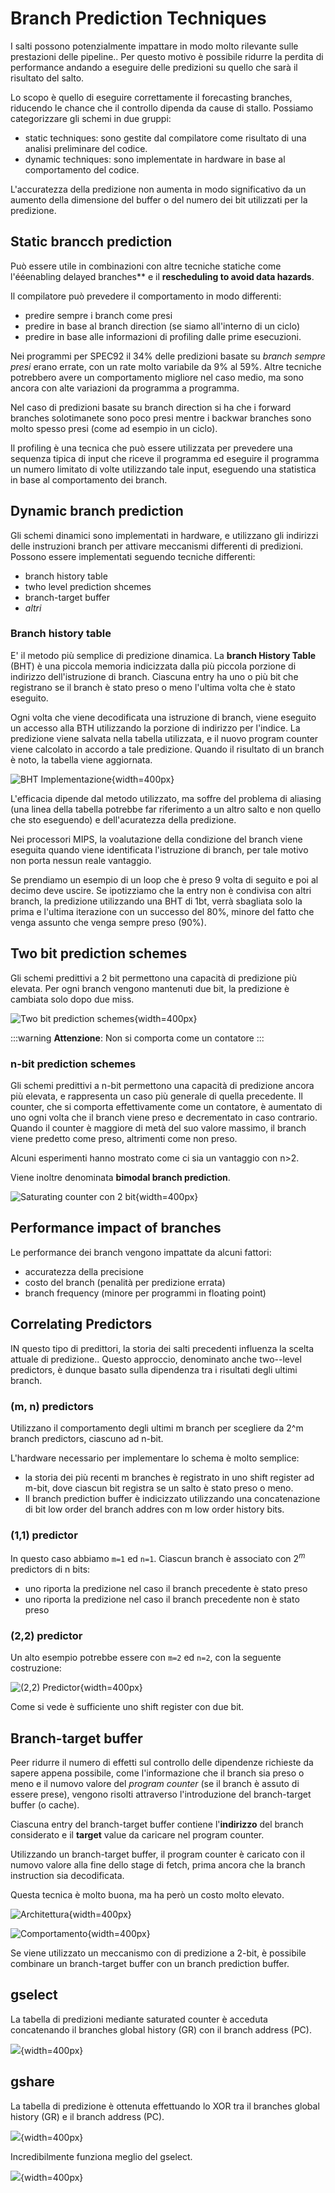 # Branch Prediction Techniques
<!-- lezione12: 21-10-2022 -->

I salti possono potenzialmente impattare in modo molto rilevante sulle prestazioni delle pipeline.. Per questo motivo è possibile ridurre la perdita di performance andando a eseguire delle predizioni su quello che sarà il risultato del salto.

Lo scopo è quello di eseguire correttamente il forecasting branches, riducendo le chance che il controllo dipenda da cause di stallo. Possiamo categorizzare gli schemi in due gruppi:

- static techniques: sono gestite dal compilatore come risultato di una analisi preliminare del codice.
- dynamic techniques: sono implementate in hardware in base al comportamento del codice.

L'accuratezza della predizione non aumenta in modo significativo da un aumento della dimensione del buffer o del numero dei bit utilizzati per la predizione.

## Static brancch prediction

Può essere utile in combinazioni con altre tecniche statiche come l'ééenabling delayed branches** e il **rescheduling to avoid data hazards**.

Il compilatore può prevedere il comportamento in modo differenti:

- predire sempre i branch come presi
- predire in base al branch direction (se siamo all'interno di un ciclo)
- predire in base alle informazioni di profiling dalle prime esecuzioni.

Nei programmi per SPEC92 il 34% delle predizioni basate su _branch sempre presi_ erano errate, con un rate molto variabile da 9% al 59%. Altre tecniche potrebbero avere un comportamento migliore nel caso medio, ma sono ancora con alte variazioni da programma a programma.

Nel caso di predizioni basate su branch direction si ha che i forward branches solotimanete sono poco presi mentre i backwar branches sono molto spesso presi (come ad esempio in un ciclo).

Il profiling è una tecnica che può essere utilizzata per prevedere una sequenza tipica di input che riceve il programma ed eseguire il programma un numero limitato di volte utilizzando tale input, eseguendo una statistica in base al comportamento dei branch.


## Dynamic branch prediction

Gli schemi dinamici sono implementati in hardware, e utilizzano gli indirizzi delle instruzioni branch per attivare meccanismi differenti di predizioni. Possono essere implementati seguendo tecniche differenti:

- branch history table
- twho level prediction shcemes
- branch-target buffer
- _altri_

### Branch history table

E' il metodo più semplice di predizione dinamica. La **branch History Table** (BHT) è una piccola memoria indicizzata dalla più piccola porzione di indirizzo dell'istruzione di branch. Ciascuna entry ha uno o più bit che registrano se il branch è stato preso o meno l'ultima volta che è stato eseguito.

Ogni volta che viene decodificata una istruzione di branch, viene eseguito un accesso alla BTH utilizzando la porzione di indirizzo per l'indice. La predizione viene salvata nella tabella utilizzata, e il nuovo program counter viene calcolato in accordo a tale predizione. Quando il risultato di un branch è noto, la tabella viene aggiornata.

![BHT Implementazione](../images/06_bht_imp.png){width=400px}

L'efficacia dipende dal metodo utilizzato, ma soffre del problema di aliasing (una linea della tabella potrebbe far riferimento a un altro salto e non quello che sto eseguendo) e dell'acuratezza della predizione.

Nei processori MIPS, la voalutazione della condizione del branch viene eseguita quando viene identificata l'istruzione di branch, per tale motivo non porta nessun reale vantaggio.

Se prendiamo un esempio di un loop che è preso 9 volta di seguito e poi al decimo deve uscire. Se ipotizziamo che la entry non è condivisa con altri branch, la predizione utilizzando una BHT di 1bt, verrà sbagliata solo la prima e l'ultima iterazione con un successo del 80%, minore del fatto che venga assunto che venga sempre preso (90%).

## Two bit prediction schemes

Gli schemi predittivi a 2 bit permettono una capacità di predizione più elevata. Per ogni branch vengono mantenuti due bit, la predizione è cambiata solo dopo due miss.

![Two bit prediction schemes](../images/06_2bit_scheme.png){width=400px}

:::warning
**Attenzione**: Non si comporta come un contatore
:::

### n-bit prediction schemes

Gli schemi predittivi a n-bit permettono una capacità di predizione ancora più elevata, e rappresenta un caso più generale di quella precedente. Il counter, che si comporta effettivamente come un contatore, è aumentato di uno ogni volta che il branch viene preso e decrementato in caso contrario. Quando il counter è maggiore di metà del suo valore massimo, il branch viene predetto come preso, altrimenti come non preso.

Alcuni esperimenti hanno mostrato come ci sia un vantaggio con n>2.

Viene inoltre denominata **bimodal branch prediction**.

![Saturating counter con 2 bit](../images/06_2bit_ex_counter.png){width=400px}

## Performance impact of branches

Le performance dei branch vengono impattate da alcuni fattori:

- accuratezza della precisione
- costo del branch (penalità per predizione errata)
- branch frequency (minore per programmi in floating point)

## Correlating Predictors

IN questo tipo di predittori, la storia dei salti precedenti influenza la scelta attuale di predizione.. Questo approccio, denominato anche two--level predictors, è dunque basato sulla dipendenza tra i risultati degli ultimi branch.

### (m, n) predictors

Utilizzano il comportamento degli ultimi m branch per scegliere da 2^m branch predictors, ciascuno ad n-bit. 

L'hardware necessario per implementare lo schema è molto semplice:

- la storia dei più recenti m branches è registrato in uno shift register ad m-bit, dove ciascun bit registra se un salto è stato preso o meno.
- Il branch prediction buffer è indicizzato utilizzando una concatenazione di bit low order del branch addres con m low order history bits.

### (1,1) predictor

In questo caso abbiamo `m=1` ed `n=1`. Ciascun branch è associato con $2^m$ predictors di n bits:

- uno riporta la predizione nel caso il branch precedente è stato preso
- uno riporta la predizione nel caso il branch precedente non è stato preso

### (2,2) predictor

Un alto esempio potrebbe essere con `m=2` ed `n=2`, con la seguente costruzione:

![(2,2) Predictor](../images/06_2_2_predictors.png){width=400px}

Come si vede è sufficiente uno shift register con due bit.

## Branch-target buffer

Peer ridurre il numero di effetti sul controllo delle dipendenze richieste da sapere appena possibile, come l'informazione che il branch sia preso o meno e il numovo valore del _program counter_ (se il branch è assuto di essere prese), vengono risolti attraverso l'introduzione del branch-target buffer (o cache).

Ciascuna entry del branch-target buffer contiene l'**indirizzo** del branch considerato e il **target** value da caricare nel program counter.

Utilizzando un branch-target buffer, il program counter è caricato con il numovo valore alla fine dello stage di fetch, prima ancora che la branch instruction sia decodificata.

Questa tecnica è molto buona, ma ha però un costo molto elevato.

![Architettura](../images/06_branch_target_buffer_arch.png){width=400px}

![Comportamento](../images/06_branch_target_compo.png){width=400px}

Se viene utilizzato un meccanismo con di predizione a 2-bit, è possibile combinare un branch-target buffer con un branch prediction buffer.

<!-- slide 34 e 35 -->

## gselect 

La tabella di predizioni mediante saturated counter è acceduta concatenando il branches global history (GR) con il branch address (PC).

![](../images/06_gselect.png){width=400px}

## gshare

La tabella di predizione è ottenuta effettuando lo XOR tra il branches global history (GR) e il branch address (PC).

![](../images/06_gshare.png){width=400px}

Incredibilmente funziona meglio del gselect.

![](../images/06_perf_gshare.png){width=400px}